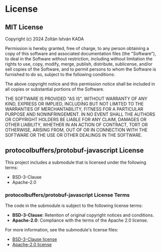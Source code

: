 # License

## MIT License

Copyright (c) 2024 Zoltán István KADA

Permission is hereby granted, free of charge, to any person obtaining a copy
of this software and associated documentation files (the "Software"), to deal
in the Software without restriction, including without limitation the rights
to use, copy, modify, merge, publish, distribute, sublicense, and/or sell
copies of the Software, and to permit persons to whom the Software is
furnished to do so, subject to the following conditions:

The above copyright notice and this permission notice shall be included in all
copies or substantial portions of the Software.

THE SOFTWARE IS PROVIDED "AS IS", WITHOUT WARRANTY OF ANY KIND, EXPRESS OR
IMPLIED, INCLUDING BUT NOT LIMITED TO THE WARRANTIES OF MERCHANTABILITY,
FITNESS FOR A PARTICULAR PURPOSE AND NONINFRINGEMENT. IN NO EVENT SHALL THE
AUTHORS OR COPYRIGHT HOLDERS BE LIABLE FOR ANY CLAIM, DAMAGES OR OTHER
LIABILITY, WHETHER IN AN ACTION OF CONTRACT, TORT OR OTHERWISE, ARISING FROM,
OUT OF OR IN CONNECTION WITH THE SOFTWARE OR THE USE OR OTHER DEALINGS IN THE
SOFTWARE. 



## protocolbuffers/protobuf-javascript License

This project includes a submodule that is licensed under the following terms:
- BSD-3-Clause
- Apache-2.0

### protocolbuffers/protobuf-javascript License Terms

The code in the submodule is subject to the following license terms:

- **BSD-3-Clause**: Retention of original copyright notices and conditions.
- **Apache-2.0**: Compliance with the terms of the Apache 2.0 license.

For more information, see the submodule's license files:
- [BSD-3-Clause license](https://github.com/protocolbuffers/protobuf-javascript/blob/main/LICENSE.md)
- [Apache-2.0 license](https://github.com/protocolbuffers/protobuf-javascript/blob/main/LICENSE-asserts.md)